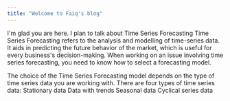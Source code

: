 ```yaml
---
title: "Welcome to Faiq's blog"
---
```


I'm glad you are here. I plan to talk about Time Series Forecasting 
Time Series Forecasting refers to the analysis and modelling of time-series data. It aids in predicting the future behavior of the market, which is useful for every business's decision-making. When working on an issue involving time series forecasting, you need to know how to select a forecasting model.

The choice of the Time Series Forecasting model depends on the type of time series data you are working with. There are four types of time series data:
Stationary data
Data with trends
Seasonal data
Cyclical series data
